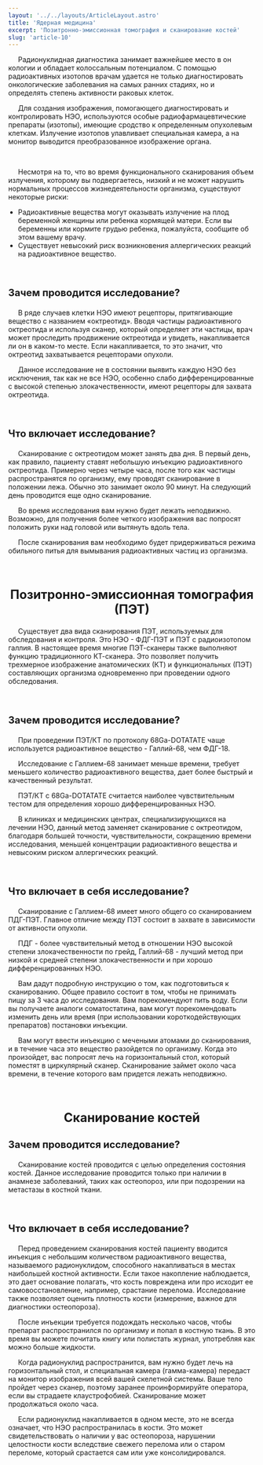 ```yaml
---
layout: '../../layouts/ArticleLayout.astro'
title: 'Ядерная медицина'
excerpt: 'Позитронно-эмиссионная томография и сканирование костей'
slug: 'article-10'
---
```


<style>
    p {
        text-indent: 20px;
    }
    h2 {
        font-size: 25px; 
        font-weight: bold;
        text-align: center;
    }
    h3 {
        font-size: 20px; 
        font-weight: bold;
    }
    ul {
        list-style-type: disc; 
        padding-left: 20px;
    }
    .info {
        background-color: rgb(76, 96, 133);
        color: white; 
        padding: 20px; 
        text-align: center;
        text-indent: 0;
    }
</style>

<p>
    Радионуклидная диагностика занимает важнейшее место в он кологии и обладает колоссальным
    потенциалом. С помощью радиоактивных изотопов врачам удается не только диагностировать
    онкологические заболевания на самых ранних стадиях, но и определять степень активности раковых клеток.
</p>

<p>
    Для создания изображения, помогающего диагностировать и контролировать НЭО,
    используются особые радиофармацевтические препараты (изотопы),
    имеющие сродство к определенным опухолевым клеткам.
    Излучение изотопов улавливает специальная камера, а на монитор выводится
    преобразованное изображение органа.
</p>

<br>

<p>
    Несмотря на то, что во время функционального сканирования объем излучения,
    которому вы подвергаетесь, низкий и не может нарушить нормальных процессов
    жизнедеятельности организма, существуют некоторые риски:
    <ul>
        <li>
            Радиоактивные вещества могут оказывать излучение на плод беременной женщины или ребенка кормящей матери.
            Если вы беременны или кормите грудью ребенка, пожалуйста,
            сообщите об этом вашему врачу.
        </li>
        <li>
            Существует невысокий риск возникновения аллергических реакций на радиоактивное вещество.
        </li>
    </ul>
</p>

<br>

<h3>Зачем проводится исследование?</h3>

<p>
    В ряде случаев клетки НЭО имеют рецепторы, притягивающие вещество с названием «октреотид». 
    Вводя частицы радиоактивного октреотида и используя сканер, который определяет эти частицы,
    врач может проследить продвижение октреотида и увидеть, накапливается ли он в каком-то месте.
    Если накапливается, то это значит, что октреотид захватывается рецепторами опухоли.
</p>
<p>
    Данное исследование не в состоянии выявить каждую НЭО без исключения, так как не все НЭО,
    особенно слабо дифференцированные с высокой степенью злокачественности, имеют рецепторы
    для захвата октреотида.
</p>

<br>

<h3>Что включает исследование?</h3>
<p>
    Сканирование с октреотидом может занять два дня. В первый день, как правило,
    пациенту ставят небольшую инъекцию радиоактивного октреотида. Примерно через четыре часа,
    после того как частицы распространятся по организму, ему проводят сканирование в положении лежа.
    Обычно это занимает около 90 минут. На следующий день проводится еще одно сканирование.
</p>
<p>
    Во время исследования вам нужно будет лежать неподвижно. Возможно,
    для получения более четкого изображения вас попросят положить руки над головой или вытянуть вдоль тела.
</p>
<p>
    После сканирования вам необходимо будет придерживаться режима обильного питья
    для вымывания радиоактивных частиц из организма.
</p>

<br>

<h2>Позитронно-эмиссионная томография (ПЭТ)</h2>
<p>
    Существует два вида сканирования ПЭТ, используемых для обследования и контроля.
    Это НЭО - ФДГ-ПЭТ и ПЭТ с радиоизотопом галлия. В настоящее время многие ПЭТ-сканеры 
    также выполняют функцию традиционного КТ-сканера. 
    Это позволяет получить трехмерное изображение анатомических (КТ) и функциональных (ПЭТ) составляющих организма
    одновременно при проведении одного обследования.
</p>

<br>

<h3>Зачем проводится исследование?</h3>
<p>
    При проведении ПЭТ/КТ по протоколу 68Ga-DOTATATE чаще используется
    радиоактивное вещество - Галлий-68, чем ФДГ-18.
</p>
<p>
    Исследование с Галлием-68 занимает меньше времени, требует меньшего количество радиоактивного вещества,
    дает более быстрый и качественный результат.
</p>
<p>
    ПЭТ/КТ с 68Ga-DOTATATE считается наиболее чувствительным тестом для определения 
    хорошо дифференцированных НЭО.
</p>
<p>
    В клиниках и медицинских центрах, специализирующихся на лечении НЭО,
    данный метод заменяет сканирование с октреотидом,
    благодаря большей точности, чувствительности, сокращению времени исследования,
    меньшей концентрации радиоактивного вещества и невысоким риском аллергических реакций.
</p>

<br>

<h3>Что включает в себя исследование?</h3>
<p>
    Сканирование с Галлием-68 имеет много общего со сканированием ПДГ-ПЭТ. Главное отличие
    между ПЭТ состоит в захвате в зависимости от активности опухоли.
</p>
<p>
  ПДГ - более чувствительный метод в отношении НЭО высокой степени злокачественности по грейд,
  Галлий-68 - лучший метод при низкой и средней степени злокачественности
  и при хорошо дифференцированных НЭО.
</p>

<p>
    Вам дадут подробную инструкцию о том, как подготовиться к сканированию.
    Общее правило состоит в том, чтобы не принимать пищу за 3 часа до исследования.
    Вам порекомендуют пить воду. Если вы получаете аналоги соматостатина, вам могут порекомендовать
    изменить день или время (при использовании короткодействующих препаратов) постановки инъекции.
</p>
<p>
    Вам могут ввести инъекцию с мечеными атомами до сканирования, и в течение часа это вещество
    разойдется по организму. Когда это произойдет, вас попросят лечь на горизонтальный стол,
    который поместят в циркулярный сканер. Сканирование займет около часа времени, в течение которого вам
    придется лежать неподвижно.
</p>

<br>

<h2>Сканирование костей</h2>

<h3>Зачем проводится исследование?</h3>
<p>
    Сканирование костей проводится с целью определения состояния костей.
    Данное исследование проводится только при наличии в анамнезе заболеваний, таких как
    остеопороз, или при подозрении на метастазы в костной ткани.
</p>

<br>

<h3>Что включает в себя исследование?</h3>
<p>
    Перед проведением сканирования костей пациенту вводится
    инъекция с небольшим количеством радиоактивного вещества, называемого радионуклидом,
    способного накапливаться в местах наибольшей костной активности.
    Если такое накопление наблюдается, это дает основание полагать,
    что кость повреждена или про исходит ее самовосстановление, например, срастание перелома.
    Исследование также позволяет оценить плотность кости (измерение, важное для диагностики остеопороза).
</p>
<p>
    После инъекции требуется подождать несколько часов, чтобы
    препарат распространился по организму и попал в костную ткань.
    В это время вы можете почитать книгу или полистать журнал,
    употребляя как можно больше жидкости.
</p>
<p>
    Когда радионуклид распространится, вам нужно будет лечь
    на горизонтальный стол, и специальная камера (гамма-камера)
    передаст на монитор изображения всей вашей скелетной системы.
    Ваше тело пройдет через сканер, поэтому заранее проинформируйте оператора,
    если вы страдаете клаустрофобией. Сканирование может продолжаться около часа.
</p>
<p>
    Если радионуклид накапливается в одном месте, это не всегда означает,
    что НЭО распространилась в кости. Это может свидетельствовать о наличии у вас
    остеопороза, нарушении целостности кости вследствие свежего перелома или о старом переломе,
    который срастается сам или уже консолидировался.
</p>
